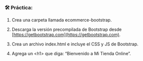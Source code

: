 
### **🛠️ Práctica:**

1.  Crea una carpeta llamada ecommerce-bootstrap.
    
2.  Descarga la versión precompilada de Bootstrap desde [https://getbootstrap.com](https://getbootstrap.com).
    
3.  Crea un archivo index.html e incluye el CSS y JS de Bootstrap.
    
4.  Agrega un &lt;h1&gt; que diga: “Bienvenido a Mi Tienda Online”.